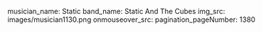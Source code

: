 musician_name: Static
band_name: Static And The Cubes
img_src: images/musician1130.png
onmouseover_src: 
pagination_pageNumber: 1380
